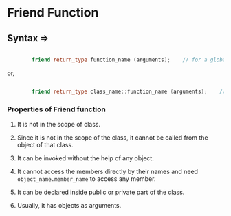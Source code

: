 # Friend Function

## Syntax =>

```cpp

        friend return_type function_name (arguments);    // for a global function

```

or,

```cpp

        friend return_type class_name::function_name (arguments);    // for a member function of another class

```

### Properties of Friend function

1. It is not in the scope of class.

2. Since it is not in the scope of the class, it cannot be called from the object of that class.

3. It can be invoked without the help of any object.

4. It cannot access the members directly by their names and need `object_name.member_name` to access any member.

5. It can be declared inside public or private part of the class.

6. Usually, it has objects as arguments.
